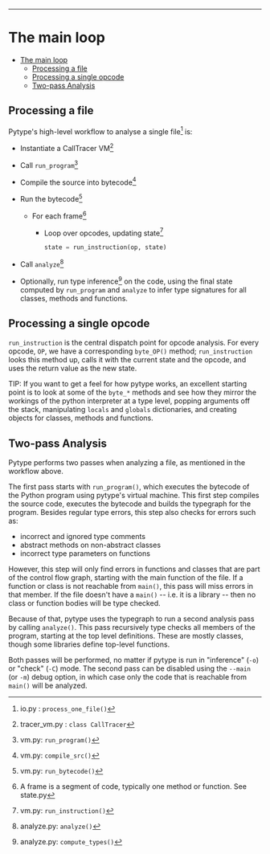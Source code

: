 ---
# The main loop

<!--*
freshness: { owner: 'mdemello' reviewed: '2021-11-29' }
*-->

<!--ts-->
   * [The main loop](#the-main-loop)
      * [Processing a file](#processing-a-file)
      * [Processing a single opcode](#processing-a-single-opcode)
      * [Two-pass Analysis](#two-pass-analysis)

<!-- Added by: rechen, at: 2022-02-03T17:05-08:00 -->

<!--te-->

## Processing a file

Pytype's high-level workflow to analyse a single file[^process-one-file] is:

*   Instantiate a CallTracer VM[^calltracer]
*   Call `run_program`[^run-program]
*   Compile the source into bytecode[^compile-src]
*   Run the bytecode[^run-bytecode]

    *   For each frame[^frame]

        *   Loop over opcodes, updating state[^run-instruction]

            ```python
            state = run_instruction(op, state)
            ```

*   Call `analyze`[^analyze]

*   Optionally, run type inference[^compute-types] on the code, using the final
    state computed by `run_program` and `analyze` to infer type signatures for
    all classes, methods and functions.

## Processing a single opcode

`run_instruction` is the central dispatch point for opcode analysis. For every
opcode, `OP`, we have a corresponding `byte_OP()` method; `run_instruction`
looks this method up, calls it with the current state and the opcode, and uses
the return value as the new state.

TIP: If you want to get a feel for how pytype works, an excellent
starting point is to look at some of the `byte_*` methods and see how they
mirror the workings of the python interpreter at a type level, popping arguments
off the stack, manipulating `locals` and `globals` dictionaries, and creating
objects for classes, methods and functions.

## Two-pass Analysis

Pytype performs two passes when analyzing a file, as mentioned in the workflow
above.

The first pass starts with `run_program()`, which executes the bytecode of the
Python program using pytype's virtual machine. This first step compiles the
source code, executes the bytecode and builds the typegraph for the program.
Besides regular type errors, this step also checks for errors such as:

-   incorrect and ignored type comments
-   abstract methods on non-abstract classes
-   incorrect type parameters on functions

However, this step will only find errors in functions and classes that are part
of the control flow graph, starting with the main function of the file. If a
function or class is not reachable from `main()`, this pass will miss errors in
that member. If the file doesn't have a `main()` -- i.e. it is a library -- then
no class or function bodies will be type checked.

Because of that, pytype uses the typegraph to run a second analysis pass by
calling `analyze()`. This pass recursively type checks all members of the
program, starting at the top level definitions. These are mostly classes, though
some libraries define top-level functions.

Both passes will be performed, no matter if pytype is run in "inference" (`-o`)
or "check" (`-C`) mode. The second pass can be disabled using the `--main` (or
`-m`) debug option, in which case only the code that is reachable from `main()`
will be analyzed.

[^process-one-file]: io.py : `process_one_file()`
[^run-program]: vm.py: `run_program()`
[^calltracer]: tracer_vm.py : `class CallTracer`
[^compile-src]: vm.py: `compile_src()`
[^run-bytecode]: vm.py: `run_bytecode()`
[^analyze]: analyze.py: `analyze()`
[^frame]: A frame is a segment of code, typically one method or function. See
    state.py
[^run-instruction]: vm.py: `run_instruction()`
[^compute-types]: analyze.py: `compute_types()`
